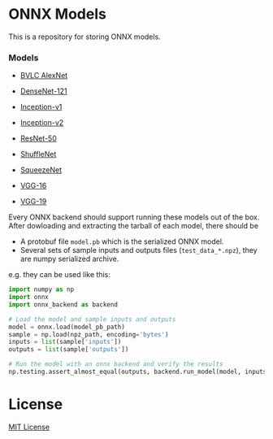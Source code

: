 # ONNX Models

This is a repository for storing ONNX models.

### Models

- [BVLC AlexNet](bvlc)

- [DenseNet-121](densenet121)

- [Inception-v1](inception_v1)

- [Inception-v2](inception_v2)

- [ResNet-50](resnet50)

- [ShuffleNet](shufflenet)

- [SqueezeNet](squeezenet)

- [VGG-16](vgg16)

- [VGG-19](vgg19)

Every ONNX backend should support running these models out of the box. After dowloading and extracting the tarball of each model, there should be

- A protobuf file `model.pb` which is the serialized ONNX model.
- Several sets of sample inputs and outputs files (`test_data_*.npz`), they are numpy serialized archive.

e.g. they can be used like this:

```python
import numpy as np
import onnx
import onnx_backend as backend

# Load the model and sample inputs and outputs
model = onnx.load(model_pb_path)
sample = np.load(npz_path, encoding='bytes')
inputs = list(sample['inputs'])
outputs = list(sample['outputs'])

# Run the model with an onnx backend and verify the results
np.testing.assert_almost_equal(outputs, backend.run_model(model, inputs))
```

# License

[MIT License](LICENSE)

